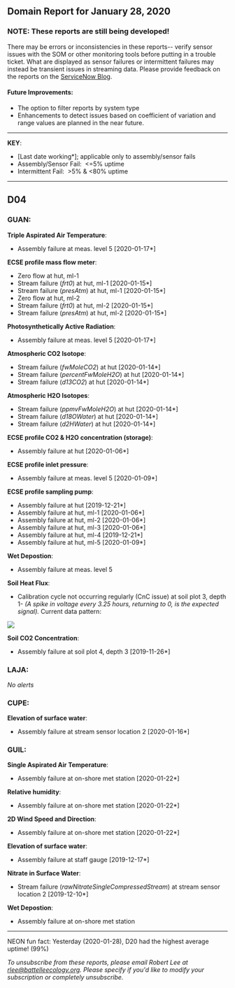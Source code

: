 ## Domain Report for January 28, 2020


### NOTE: These reports are still being developed!
There may be errors or inconsistencies in these reports-- verify sensor issues with the SOM or other monitoring tools before putting in a trouble ticket. What are displayed as sensor failures or intermittent failures may instead be transient issues in streaming data.
Please provide feedback on the reports on the [ServiceNow Blog](https://neon.service-now.com/community?id=community_blog&sys_id=9b4fbe8adbed734017ecf9041d9619be).

#### Future Improvements: 
 - The option to filter reports by system type 
 - Enhancements to detect issues based on coefficient of variation and range values are planned in the near future.

***

**KEY**:

 - [Last date working*]; applicable only to assembly/sensor fails
 - Assembly/Sensor Fail:&nbsp;&nbsp;<=5% uptime
 - Intermittent Fail:&nbsp;&nbsp;>5% & <80% uptime

***
## D04

### GUAN:

**Triple Aspirated Air Temperature**:
 - Assembly failure at meas. level 5 [2020-01-17*]

**ECSE profile mass flow meter**:
 - Zero flow at hut, ml-1
 - Stream failure (_frt0_) at hut, ml-1 [2020-01-15*]
 - Stream failure (_presAtm_) at hut, ml-1 [2020-01-15*]
 - Zero flow at hut, ml-2
 - Stream failure (_frt0_) at hut, ml-2 [2020-01-15*]
 - Stream failure (_presAtm_) at hut, ml-2 [2020-01-15*]

**Photosynthetically Active Radiation**:
 - Assembly failure at meas. level 5 [2020-01-17*]

**Atmospheric CO2 Isotope**:
 - Stream failure (_fwMoleCO2_) at hut [2020-01-14*]
 - Stream failure (_percentFwMoleH2O_) at hut [2020-01-14*]
 - Stream failure (_d13CO2_) at hut [2020-01-14*]

**Atmospheric H2O Isotopes**:
 - Stream failure (_ppmvFwMoleH2O_) at hut [2020-01-14*]
 - Stream failure (_d18OWater_) at hut [2020-01-14*]
 - Stream failure (_d2HWater_) at hut [2020-01-14*]

**ECSE profile CO2 & H2O concentration (storage)**:
 - Assembly failure at hut [2020-01-06*]

**ECSE profile inlet pressure**:
 - Assembly failure at meas. level 5 [2020-01-09*]

**ECSE profile sampling pump**:
 - Assembly failure at hut [2019-12-21*]
 - Assembly failure at hut, ml-1 [2020-01-06*]
 - Assembly failure at hut, ml-2 [2020-01-06*]
 - Assembly failure at hut, ml-3 [2020-01-06*]
 - Assembly failure at hut, ml-4 [2019-12-21*]
 - Assembly failure at hut, ml-5 [2020-01-09*]

**Wet Depostion**:
 - Assembly failure at meas. level 5

**Soil Heat Flux**:
 - Calibration cycle not occurring regularly (CnC issue) at soil plot 3, depth 1- _(A spike in voltage every 3.25 hours, returning to 0, is the expected signal)._ Current data pattern:

<img src="/scratch/SOM/rollingAnalysis/RptDp00/smartAlerts/imgs/NEON.D04.GUAN.DP0.00040.001.01800.003.501.000-2020-01-28.png">

**Soil CO2 Concentration**:
 - Assembly failure at soil plot 4, depth 3 [2019-11-26*]

### LAJA:

_No alerts_

### CUPE:

**Elevation of surface water**:
 - Assembly failure at stream sensor location 2 [2020-01-16*]

### GUIL:

**Single Aspirated Air Temperature**:
 - Assembly failure at on-shore met station [2020-01-22*]

**Relative humidity**:
 - Assembly failure at on-shore met station [2020-01-22*]

**2D Wind Speed and Direction**:
 - Assembly failure at on-shore met station [2020-01-22*]

**Elevation of surface water**:
 - Assembly failure at staff gauge [2019-12-17*]

**Nitrate in Surface Water**:
 - Stream failure (_rawNitrateSingleCompressedStream_) at stream sensor location 2 [2019-12-10*]

**Wet Depostion**:
 - Assembly failure at on-shore met station

***
NEON fun fact: Yesterday (2020-01-28), D20 had the highest average uptime! (99%)

_To unsubscribe from these reports, please email Robert Lee at rlee@battelleecology.org. Please specify if you'd like to modify your subscription or completely unsubscribe._
